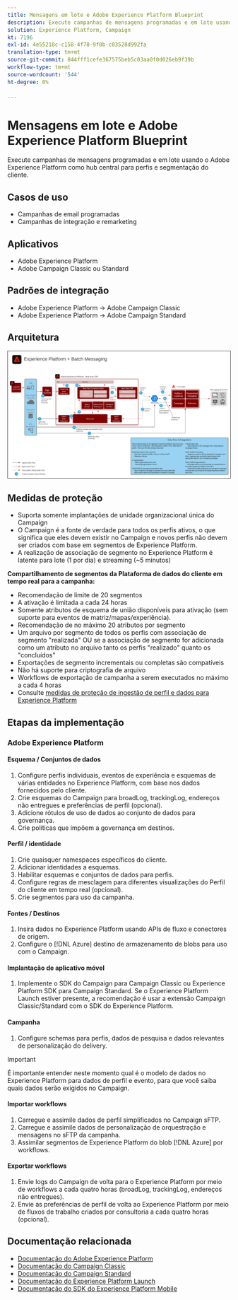 ```yaml
---
title: Mensagens em lote e Adobe Experience Platform Blueprint
description: Execute campanhas de mensagens programadas e em lote usando o Adobe Experience Platform como hub central para perfis e segmentação do cliente.
solution: Experience Platform, Campaign
kt: 7196
exl-id: 4e55218c-c158-4f78-9f0b-c03528d992fa
translation-type: tm+mt
source-git-commit: 844fff1cefe367575beb5c03aa0f0d026eb9f39b
workflow-type: tm+mt
source-wordcount: '544'
ht-degree: 0%

---
```


# Mensagens em lote e Adobe Experience Platform Blueprint

Execute campanhas de mensagens programadas e em lote usando o Adobe Experience Platform como hub central para perfis e segmentação do cliente.

## Casos de uso

* Campanhas de email programadas
* Campanhas de integração e remarketing

## Aplicativos

* Adobe Experience Platform
* Adobe Campaign Classic ou Standard

## Padrões de integração

* Adobe Experience Platform → Adobe Campaign Classic
* Adobe Experience Platform → Adobe Campaign Standard

## Arquitetura

<img src="assets/aepbatch.svg" alt="Arquitetura de referência para o cenário de Mensagens em lote e Adobe Experience Platform" style="border:1px solid #4a4a4a" />

## Medidas de proteção

* Suporta somente implantações de unidade organizacional única do Campaign
* O Campaign é a fonte de verdade para todos os perfis ativos, o que significa que eles devem existir no Campaign e novos perfis não devem ser criados com base em segmentos de Experience Platform.
* A realização de associação de segmento no Experience Platform é latente para lote (1 por dia) e streaming (~5 minutos)

**Compartilhamento de segmentos da Plataforma de dados do cliente em tempo real para a campanha:**

* Recomendação de limite de 20 segmentos
* A ativação é limitada a cada 24 horas
* Somente atributos de esquema de união disponíveis para ativação (sem suporte para eventos de matriz/mapas/experiência).
* Recomendação de no máximo 20 atributos por segmento
* Um arquivo por segmento de todos os perfis com associação de segmento &quot;realizada&quot; OU se a associação de segmento for adicionada como um atributo no arquivo tanto os perfis &quot;realizado&quot; quanto os &quot;concluídos&quot;
* Exportações de segmento incrementais ou completas são compatíveis
* Não há suporte para criptografia de arquivo
* Workflows de exportação de campanha a serem executados no máximo a cada 4 horas
* Consulte [medidas de proteção de ingestão de perfil e dados para Experience Platform](https://experienceleague.adobe.com/docs/experience-platform/profile/guardrails.html)

## Etapas da implementação

### Adobe Experience Platform

#### Esquema / Conjuntos de dados

1. Configure perfis individuais, eventos de experiência e esquemas de várias entidades no Experience Platform, com base nos dados fornecidos pelo cliente.
1. Crie esquemas do Campaign para broadLog, trackingLog, endereços não entregues e preferências de perfil (opcional).
1. Adicione rótulos de uso de dados ao conjunto de dados para governança.
1. Crie políticas que impõem a governança em destinos.

#### Perfil / identidade

1. Crie quaisquer namespaces específicos do cliente.
1. Adicionar identidades a esquemas.
1. Habilitar esquemas e conjuntos de dados para perfis.
1. Configure regras de mesclagem para diferentes visualizações do Perfil do cliente em tempo real (opcional).
1. Crie segmentos para uso da campanha.

#### Fontes / Destinos

1. Insira dados no Experience Platform usando APIs de fluxo e conectores de origem.
1. Configure o [!DNL Azure] destino de armazenamento de blobs para uso com o Campaign.

#### Implantação de aplicativo móvel

1. Implemente o SDK do Campaign para Campaign Classic ou Experience Platform SDK para Campaign Standard. Se o Experience Platform Launch estiver presente, a recomendação é usar a extensão Campaign Classic/Standard com o SDK do Experience Platform.

#### Campanha

1. Configure schemas para perfis, dados de pesquisa e dados relevantes de personalização do delivery.

>[!IMPORTANT]
>
>É importante entender neste momento qual é o modelo de dados no Experience Platform para dados de perfil e evento, para que você saiba quais dados serão exigidos no Campaign.

#### Importar workflows

1. Carregue e assimile dados de perfil simplificados no Campaign sFTP.
1. Carregue e assimile dados de personalização de orquestração e mensagens no sFTP da campanha.
1. Assimilar segmentos de Experience Platform do blob [!DNL Azure] por workflows.

#### Exportar workflows

1. Envie logs do Campaign de volta para o Experience Platform por meio de workflows a cada quatro horas (broadLog, trackingLog, endereços não entregues).
1. Envie as preferências de perfil de volta ao Experience Platform por meio de fluxos de trabalho criados por consultoria a cada quatro horas (opcional).


## Documentação relacionada

* [Documentação do Adobe Experience Platform](https://experienceleague.adobe.com/docs/experience-platform.html?lang=en)
* [Documentação do Campaign Classic](https://experienceleague.adobe.com/docs/campaign-classic.html?lang=en)
* [Documentação do Campaign Standard](https://experienceleague.adobe.com/docs/campaign-standard.html?lang=en)
* [Documentação do Experience Platform Launch](https://experienceleague.adobe.com/docs/launch.html?lang=en)
* [Documentação do SDK do Experience Platform Mobile](https://experienceleague.adobe.com/docs/mobile.html?lang=en)
